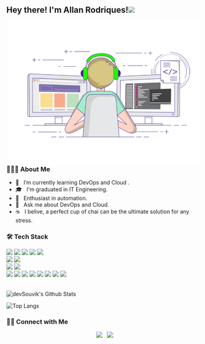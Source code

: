 <h2> Hey there! I'm Allan Rodriques!<img src="https://github.com/souvikguria98/souvikguria98/blob/master/Hi.gif" width="20"></h2>
<img align="right" alt="GIF" src="https://raw.githubusercontent.com/devSouvik/devSouvik/master/gif3.gif" width="500"/>


<h3> 👨🏻‍💻 About Me </h3>

- 🔭 &nbsp;  I’m currently learning DevOps and Cloud .
- 🎓 &nbsp;  I'm graduated in IT Engineering.
- 🌱 &nbsp;  Enthusiast in automation.
- 💬 &nbsp;  Ask me about DevOps and Cloud.
- ☕ &nbsp; I belive, a perfect cup of chai can be the ultimate solution for any stress. 

<h3>🛠 Tech Stack </h3>

<img src="https://img.shields.io/badge/html%205-grey?style=for-the-badge&logo=html5&logoColor=white&labelColor=8E2DE2"> <img src="https://img.shields.io/badge/css3%20-grey?style=for-the-badge&logo=css3&logoColor=white&labelColor=8E2DE2"> <img src="https://img.shields.io/badge/-JavaScript-grey?style=for-the-badge&logo=javascript&logoColor=white&labelColor=8E2DE2"> <img src="https://img.shields.io/badge/-bootstrap-grey?style=for-the-badge&logo=bootstrap&logoColor=white&labelColor=8E2DE2">  <img src="https://img.shields.io/badge/ReactJS%20-grey?style=for-the-badge&logo=react&logoColor=white&labelColor=8E2DE2">
<br>
<img src="https://img.shields.io/badge/C%20-grey?style=for-the-badge&logo=c&logoColor=white&labelColor=8E2DE2">
<img src="https://img.shields.io/badge/-python-grey?style=for-the-badge&logo=python&logoColor=white&labelColor=8E2DE2">
<br>
<img src="https://img.shields.io/badge/-git-grey?style=for-the-badge&logo=git&logoColor=white&labelColor=8E2DE2"> 
<img src="https://img.shields.io/badge/-github-grey?style=for-the-badge&logo=github&logoColor=white&labelColor=8E2DE2">
<br>
<img src="https://img.shields.io/badge/-Docker-grey?style=for-the-badge&logo=docker&logoColor=white&labelColor=8E2DE2">
<img src="https://img.shields.io/badge/-Jenkins-grey?style=for-the-badge&logo=jenkins&logoColor=white&labelColor=8E2DE2">
<img src="https://img.shields.io/badge/-aws-grey?style=for-the-badge&logo=aws&logoColor=white&labelColor=8E2DE2">
<img src="https://img.shields.io/badge/-ansible-grey?style=for-the-badge&logo=ansible&logoColor=white&labelColor=8E2DE2">
<img src="https://img.shields.io/badge/-sonarqube-grey?style=for-the-badge&logo=sonarqube&logoColor=white&labelColor=8E2DE2">
<img src="https://img.shields.io/badge/-maven-grey?style=for-the-badge&logo=maven&logoColor=white&labelColor=8E2DE2">
<img src="https://img.shields.io/badge/-terraform-grey?style=for-the-badge&logo=terraform&logoColor=white&labelColor=8E2DE2">
<img src="https://img.shields.io/badge/-kubernetes-grey?style=for-the-badge&logo=kubernetes&logoColor=white&labelColor=8E2DE2">









<br>

<img align="center" src="https://github-readme-stats.vercel.app/api?username=Allanrodriques&include_all_commits=true&count_private=true&show_icons=true&line_height=20&title_color=7A7ADB&icon_color=2234AE&text_color=D3D3D3&bg_color=0,000000,130F40" alt="devSouvik's Github Stats">

</br>

![Top Langs](https://github-readme-stats.vercel.app/api/top-langs/?username=Allanrodriques&theme=radical&title_color=8E2DE2&text_color=fff)


<h3> 🤝🏻 Connect with Me </h3>

<p align="center">
&nbsp; <a href="mailto:allanrodriques2001@gmail.com" target="_blank" rel="noopener noreferrer"><img src="https://img.icons8.com/plasticine/100/000000/gmail.png"  width="50" /></a>
&nbsp; <a href="  https://www.linkedin.com/in/allanrodriques/" target="_blank" rel="noopener noreferrer"><img src="https://img.icons8.com/plasticine/100/000000/linkedin" width="50" /></a> 
</p>
